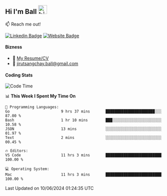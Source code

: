 ## Hi I'm Ball <img src="https://user-images.githubusercontent.com/1303154/88677602-1635ba80-d120-11ea-84d8-d263ba5fc3c0.gif" width="28px" height="28px" alt="hi">
 
:mailbox: Reach me out!

[![Linkedin Badge](https://img.shields.io/badge/-Jirut-0e76a8?style=flat&labelColor=0e76a8&logo=linkedin&logoColor=white)](https://www.linkedin.com/in/jirut-sangchay-338370251)
[![Website Badge](https://img.shields.io/badge/Website-184aa8?logo=website&logoColor=)](https://resume-jirut.web.app)

<!-- TODO: Add last video link -->
#### Bizness
- :paperclip: [My Resume/CV](https://github.com/Jirut01/Jirut01/blob/main/resume_jirut.pdf)
- :email: jirutsangchay.ball@gmail.com

#### Coding Stats


<!--START_SECTION:waka-->
![Code Time](http://img.shields.io/badge/Code%20Time-1%2C211%20hrs%2043%20mins-blue)

📊 **This Week I Spent My Time On** 

```text
💬 Programming Languages: 
Go                       9 hrs 37 mins       ██████████████████████░░░   87.00 % 
Bash                     1 hr 10 mins        ███░░░░░░░░░░░░░░░░░░░░░░   10.58 % 
JSON                     13 mins             ░░░░░░░░░░░░░░░░░░░░░░░░░   01.97 % 
Text                     2 mins              ░░░░░░░░░░░░░░░░░░░░░░░░░   00.45 % 

🔥 Editors: 
VS Code                  11 hrs 3 mins       █████████████████████████   100.00 % 

💻 Operating System: 
Mac                      11 hrs 3 mins       █████████████████████████   100.00 % 
```


 Last Updated on 10/06/2024 01:24:35 UTC
<!--END_SECTION:waka-->
